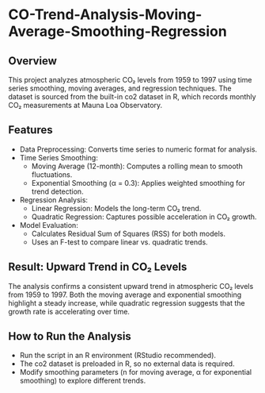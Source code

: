 # CO-Trend-Analysis-Moving-Average-Smoothing-Regression
## Overview
This project analyzes atmospheric CO₂ levels from 1959 to 1997 using time series smoothing, moving averages, and regression techniques. The dataset is sourced from the built-in co2 dataset in R, which records monthly CO₂ measurements at Mauna Loa Observatory.

## Features
* Data Preprocessing: Converts time series to numeric format for analysis.
* Time Series Smoothing:
  * Moving Average (12-month): Computes a rolling mean to smooth fluctuations.
  * Exponential Smoothing (α = 0.3): Applies weighted smoothing for trend detection.
* Regression Analysis:
  * Linear Regression: Models the long-term CO₂ trend.
  * Quadratic Regression: Captures possible acceleration in CO₂ growth.
* Model Evaluation:
  * Calculates Residual Sum of Squares (RSS) for both models.
  * Uses an F-test to compare linear vs. quadratic trends.
## Result: Upward Trend in CO₂ Levels
The analysis confirms a consistent upward trend in atmospheric CO₂ levels from 1959 to 1997. Both the moving average and exponential smoothing highlight a steady increase, while quadratic regression suggests that the growth rate is accelerating over time.
## How to Run the Analysis
* Run the script in an R environment (RStudio recommended).
* The co2 dataset is preloaded in R, so no external data is required.
* Modify smoothing parameters (n for moving average, α for exponential smoothing) to explore different trends.
